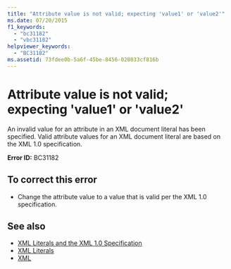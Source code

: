 ```yaml
---
title: "Attribute value is not valid; expecting 'value1' or 'value2'"
ms.date: 07/20/2015
f1_keywords: 
  - "bc31182"
  - "vbc31182"
helpviewer_keywords: 
  - "BC31182"
ms.assetid: 73fdee0b-5a6f-45be-8456-028033cf816b
---
```

# Attribute value is not valid; expecting 'value1' or 'value2'
An invalid value for an attribute in an XML document literal has been specified. Valid attribute values for an XML document literal are based on the XML 1.0 specification.  
  
 **Error ID:** BC31182  
  
## To correct this error  
  
-   Change the attribute value to a value that is valid per the XML 1.0 specification.  
  
## See also
- [XML Literals and the XML 1.0 Specification](../../visual-basic/programming-guide/language-features/xml/xml-literals-and-the-xml-1-0-specification.md)
- [XML Literals](../../visual-basic/language-reference/xml-literals/index.md)
- [XML](../../visual-basic/programming-guide/language-features/xml/index.md)
